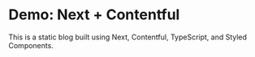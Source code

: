 # Demo: Next + Contentful

This is a static blog built using Next, Contentful, TypeScript, and Styled Components.
